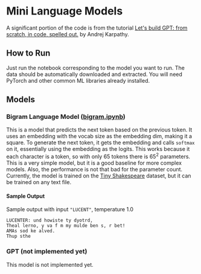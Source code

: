 # Mini Language Models

A significant portion of the code is from the tutorial [Let's build GPT: from scratch, in code, spelled out.](https://www.youtube.com/watch?v=kCc8FmEb1nY&t=2064s&ab_channel=AndrejKarpathy) by Andrej Karpathy.

## How to Run

Just run the notebook corresponding to the model you want to run. The data should be automatically downloaded and extracted. You will need PyTorch and other common ML libraries already installed.

## Models

### Bigram Language Model ([bigram.ipynb](/bigram.ipynb))

This is a model that predicts the next token based on the previous token. It uses an embedding with the vocab size as the embedding dim, making it a square. To generate the next token, it gets the embedding and calls `softmax` on it, essentially using the embedding as the logits. This works because it each character is a token, so with only 65 tokens there is $65^2$ parameters. This is a very simple model, but it is a good baseline for more complex models. Also, the performance is not that bad for the parameter count. Currently, the model is trained on the [Tiny Shakespeare](https://raw.githubusercontent.com/karpathy/char-rnn/master/data/tinyshakespeare/input.txt) dataset, but it can be trained on any text file.

#### Sample Output

Sample output with input `"LUCENT"`, temperature $1.0$

```
LUCENTER: und howiste ty dyotrd,
Theal lerno, y va f m my mulde ben s, r bet!
AMAs sod ke alved.
Thup sthe
```

### GPT (not implemented yet)

This model is not implemented yet.
